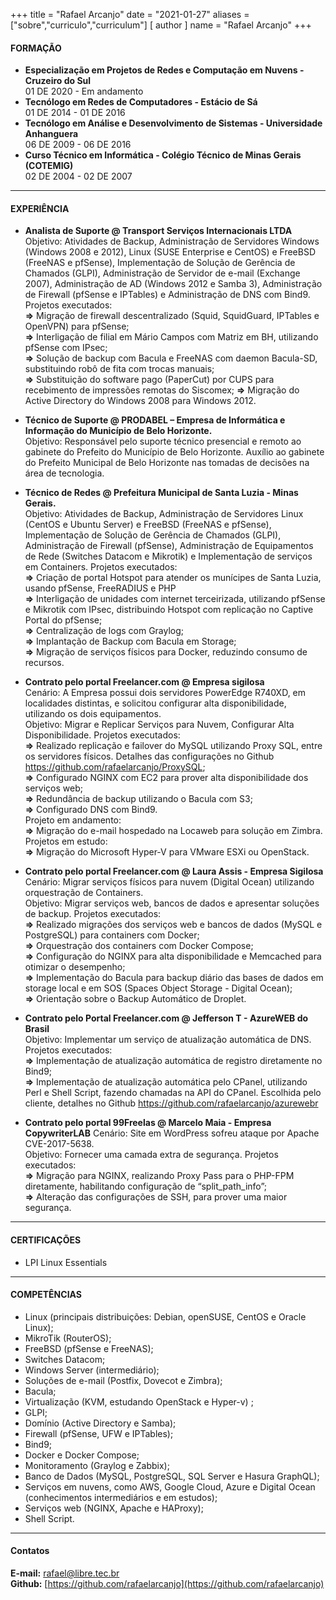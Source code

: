 +++
title = "Rafael Arcanjo"
date = "2021-01-27"
aliases = ["sobre","curriculo","curriculum"]
[ author ]
  name = "Rafael Arcanjo"
+++
#### FORMAÇÃO
* **Especialização em Projetos de Redes e Computação em Nuvens - Cruzeiro do Sul**  
  01 DE 2020 - Em andamento 
* **Tecnólogo em Redes de Computadores - Estácio de Sá**  
  01 DE 2014 - 01 DE 2016
* **Tecnólogo em Análise e Desenvolvimento de Sistemas - Universidade Anhanguera**  
  06 DE 2009 - 06 DE 2016
* **Curso Técnico em Informática - Colégio Técnico de Minas Gerais (COTEMIG)**  
  02 DE 2004 - 02 DE 2007

---

#### EXPERIÊNCIA
* **Analista de Suporte @ Transport Serviços Internacionais LTDA**  
    Objetivo: Atividades de Backup, Administração de Servidores Windows (Windows 2008 e 2012), Linux (SUSE Enterprise e CentOS) e FreeBSD (FreeNAS e pfSense), Implementação de Solução de Gerência de Chamados (GLPI), Administração de Servidor de e-mail (Exchange 2007), Administração de AD (Windows 2012 e Samba 3), Administração de Firewall (pfSense e IPTables) e Administração de DNS com Bind9.  
    Projetos executados:  
    **=>** Migração de firewall descentralizado (Squid, SquidGuard, IPTables e OpenVPN) para pfSense;  
    **=>** Interligação de filial em Mário Campos com Matriz em BH, utilizando pfSense com IPsec;  
    **=>** Solução de backup com Bacula e FreeNAS com daemon Bacula-SD, substituindo robô de fita com trocas manuais;  
    **=>** Substituição do software pago (PaperCut) por CUPS para recebimento de impressões remotas do Siscomex;  **=>** Migração do Active Directory do Windows 2008 para Windows 2012.

* **Técnico de Suporte @ PRODABEL – Empresa de Informática e Informação do Município de Belo Horizonte.**  
  Objetivo: Responsável pelo suporte técnico presencial e remoto ao gabinete do Prefeito do Município de Belo Horizonte. Auxílio ao gabinete do Prefeito Municipal de Belo Horizonte nas tomadas de decisões na área de tecnologia.

* **Técnico de Redes @ Prefeitura Municipal de Santa Luzia - Minas Gerais.**  
  Objetivo: Atividades de Backup, Administração de Servidores Linux (CentOS e Ubuntu Server) e FreeBSD (FreeNAS e pfSense), Implementação de Solução de Gerência de Chamados (GLPI), Administração de Firewall (pfSense), Administração de Equipamentos de Rede (Switches Datacom e Mikrotik) e Implementação de serviços em Containers.
  Projetos executados:  
  **=>** Criação de portal Hotspot para atender os munícipes de Santa Luzia, usando pfSense, FreeRADIUS e PHP  
  **=>** Interligação de unidades com internet terceirizada, utilizando pfSense e Mikrotik com IPsec, distribuindo Hotspot com replicação no Captive Portal do pfSense;  
  **=>** Centralização de logs com Graylog;  
  **=>** Implantação de Backup com Bacula em Storage;  
  **=>** Migração de serviços físicos para Docker, reduzindo consumo de recursos.

* **Contrato pelo portal Freelancer.com @ Empresa sigilosa**  
  Cenário: A Empresa possui dois servidores PowerEdge R740XD, em localidades distintas, e solicitou configurar alta disponibilidade, utilizando os dois equipamentos.  
  Objetivo: Migrar e Replicar Serviços para Nuvem, Configurar Alta Disponibilidade.
  Projetos executados:  
  **=>** Realizado replicação e failover do MySQL utilizando Proxy SQL, entre os servidores físicos. Detalhes das configurações no Github https://github.com/rafaelarcanjo/ProxySQL;  
  **=>** Configurado NGINX com EC2 para prover alta disponibilidade dos serviços web;  
  **=>** Redundância de backup utilizando o Bacula com S3;  
  **=>** Configurado DNS com Bind9.  
  Projeto em andamento:  
  **=>** Migração do e-mail hospedado na Locaweb para solução em Zimbra.  
  Projetos em estudo:  
  **=>** Migração do Microsoft Hyper-V para VMware ESXi ou OpenStack.

* **Contrato pelo portal Freelancer.com @ Laura Assis - Empresa Sigilosa**  
  Cenário: Migrar serviços físicos para nuvem (Digital Ocean) utilizando orquestração de Containers.  
  Objetivo: Migrar serviços web, bancos de dados e apresentar soluções de backup.
  Projetos executados:  
  **=>** Realizado migrações dos serviços web e bancos de dados (MySQL e PostgreSQL) para containers com Docker;  
  **=>** Orquestração dos containers com Docker Compose;  
  **=>** Configuração do NGINX para alta disponibilidade e Memcached para otimizar o desempenho;  
  **=>** Implementação do Bacula para backup diário das bases de dados em storage local e em SOS (Spaces Object Storage - Digital Ocean);  
  **=>** Orientação sobre o Backup Automático de Droplet.  

* **Contrato pelo Portal Freelancer.com @ Jefferson T - AzureWEB do Brasil**  
  Objetivo: Implementar um serviço de atualização automática de DNS.  
  Projetos executados:  
  **=>** Implementação de atualização automática de registro diretamente no Bind9;  
  **=>** Implementação de atualização automática pelo CPanel, utilizando Perl e Shell Script, fazendo chamadas na API do CPanel. Escolhida pelo cliente, detalhes no Github https://github.com/rafaelarcanjo/azurewebr

* **Contrato pelo portal 99Freelas @ Marcelo Maia - Empresa CopywriterLAB**
  Cenário: Site em WordPress sofreu ataque por Apache CVE-2017-5638.  
  Objetivo: Fornecer uma camada extra de segurança.
  Projetos executados:  
  **=>** Migração para NGINX, realizando Proxy Pass para o PHP-FPM diretamente, habilitando configuração de “split_path_info”;  
  **=>** Alteração das configurações de SSH, para prover uma maior segurança.

---

#### CERTIFICAÇÕES
* LPI Linux Essentials

---

#### COMPETÊNCIAS
* Linux (principais distribuições: Debian, openSUSE, CentOS e Oracle Linux);
* MikroTik (RouterOS);
* FreeBSD (pfSense e FreeNAS);
* Switches Datacom;
* Windows Server (intermediário);
* Soluções de e-mail (Postfix, Dovecot e Zimbra);
* Bacula;
* Virtualização (KVM, estudando OpenStack e Hyper-v) ;
* GLPI;
* Domínio (Active Directory e Samba);
* Firewall (pfSense, UFW e IPTables);
* Bind9;
* Docker e Docker Compose;
* Monitoramento (Graylog e Zabbix);
* Banco de Dados (MySQL, PostgreSQL, SQL Server e Hasura GraphQL);
* Serviços em nuvens, como AWS, Google Cloud, Azure e Digital Ocean (conhecimentos intermediários e em estudos);
* Serviços web (NGINX, Apache e HAProxy);
* Shell Script.

---

#### Contatos
**E-mail:** [rafael@libre.tec.br](mailto:rafael@libre.tec.br)  
**Github:** [https://github.com/rafaelarcanjo](https://github.com/rafaelarcanjo)